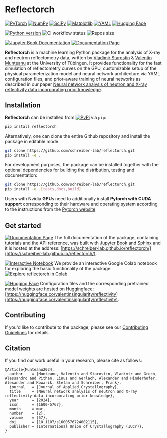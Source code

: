 # Reflectorch

[![PyTorch](https://img.shields.io/badge/PyTorch-%23EE4C2C.svg?style=for-the-badge&logo=PyTorch&logoColor=white)](https://pytorch.org/)
[![NumPy](https://img.shields.io/badge/numpy-%23013243.svg?style=for-the-badge&logo=numpy&logoColor=white)](https://numpy.org/)
[![SciPy](https://img.shields.io/badge/SciPy-%230C55A5.svg?style=for-the-badge&logo=scipy&logoColor=%white)](https://scipy.org/)
[![Matplotlib](https://img.shields.io/badge/Matplotlib-%23ffffff.svg?style=for-the-badge&logo=Matplotlib&logoColor=black)](https://matplotlib.org/)
[![YAML](https://img.shields.io/badge/yaml-%23ffffff.svg?style=for-the-badge&logo=yaml&logoColor=151515)](https://yaml.org/)
[![Hugging Face](https://img.shields.io/badge/Hugging%20Face-%23FFD700.svg?style=for-the-badge&logo=huggingface&logoColor=black)](https://huggingface.co/valentinsingularity/reflectivity)

[![Python version](https://img.shields.io/badge/python-3.7%7C3.8%7C3.9%7C3.10%7C3.11%7C3.12-blue.svg)](https://www.python.org/)
![CI workflow status](https://github.com/schreiber-lab/reflectorch/actions/workflows/ci.yml/badge.svg)
![Repos size](https://img.shields.io/github/repo-size/schreiber-lab/reflectorch)
<!-- [![CodeFactor](https://www.codefactor.io/repository/github/schreiber-lab/reflectorch/badge)](https://www.codefactor.io/repository/github/schreiber-lab/reflectorch) -->
[![Jupyter Book Documentation](https://jupyterbook.org/badge.svg)](https://jupyterbook.org/)
[![Documentation Page](https://img.shields.io/badge/Documentation%20Page-%23FFDD33.svg?style=flat&logo=read-the-docs&logoColor=black)](https://schreiber-lab.github.io/reflectorch/)
<!-- [![Code style: Ruff](https://img.shields.io/endpoint?url=https://raw.githubusercontent.com/astral-sh/ruff/main/assets/badge/v2.json)](https://github.com/astral-sh/ruff) -->


**Reflectorch** is a machine learning Python package for the analysis of X-ray and neutron reflectometry data, written by [Vladimir Starostin](https://github.com/StarostinV/) & [Valentin Munteanu](https://github.com/valentinsingularity) at the University of Tübingen. It provides functionality for the fast simulation of reflectometry curves on the GPU, customizable setup of the physical parameterization model and neural network architecture via YAML configuration files, and prior-aware training of neural networks as described in our paper [Neural network analysis of neutron and X-ray reflectivity data incorporating prior knowledge](https://doi.org/10.1107/S1600576724002115).

## Installation

**Reflectorch** can be installed from [![PyPi](https://img.shields.io/badge/PyPi-3776AB.svg?style=flat&logo=pypi&logoColor=white)](https://pypi.org/project/reflectorch/) via ``pip``:

<!-- or from [![conda-forge](https://img.shields.io/badge/conda--forge-44A833.svg?style=flat&logo=conda-forge&logoColor=white)](https://anaconda.org/conda-forge/reflectorch/) via ``conda``: -->

```bash
pip install reflectorch
```

<!-- or

```bash
conda install -c conda-forge reflectorch
``` -->

Alternatively, one can clone the entire Github repository and install the package in editable mode:

```bash
git clone https://github.com/schreiber-lab/reflectorch.git
pip install -e .
```

For development purposes, the package can be installed together with the optional dependencies for building the distribution, testing and documentation:

```bash
git clone https://github.com/schreiber-lab/reflectorch.git
pip install -e .[tests,docs,build]
```

Users with Nvidia **GPU**s need to additionally install **Pytorch with CUDA support** corresponding to their hardware and operating system according to the instructions from the [Pytorch website](https://pytorch.org/get-started/locally/)

## Get started

[![Documentation Page](https://img.shields.io/badge/Documentation%20Page-%23FFDD33.svg?style=flat&logo=read-the-docs&logoColor=black)](https://schreiber-lab.github.io/reflectorch/)
 The full documentation of the package, containing tutorials and the API reference, was built with [Jupyter Book](https://jupyterbook.org/) and [Sphinx](https://www.sphinx-doc.org) and it is hosted at the address: [https://schreiber-lab.github.io/reflectorch/](https://schreiber-lab.github.io/reflectorch/).

[![Interactive Notebook](https://img.shields.io/badge/Interactive%20Notebook-%23F9AB00.svg?style=flat&logo=google-colab&logoColor=black)](https://colab.research.google.com/drive/1rf_M8S_5kYvUoK0-9-AYal_fO3oFl7ck?usp=sharing)
We provide an interactive Google Colab notebook for exploring the basic functionality of the package: [![Explore reflectorch in Colab](https://colab.research.google.com/assets/colab-badge.svg)](https://colab.research.google.com/drive/1rf_M8S_5kYvUoK0-9-AYal_fO3oFl7ck?usp=sharing)<br>

[![Hugging Face](https://img.shields.io/badge/Hugging%20Face-%23FFD700.svg?style=flat&logo=huggingface&logoColor=black)](https://huggingface.co/valentinsingularity/reflectivity)
Configuration files and the corresponding pretrained model weights are hosted on Huggingface: [https://huggingface.co/valentinsingularity/reflectivity](https://huggingface.co/valentinsingularity/reflectivity).

<!-- [![Docker](https://img.shields.io/badge/Docker-2496ED.svg?style=flat&logo=docker&logoColor=white)](https://hub.docker.com/)
Docker images for reflectorch *will* be hosted on Dockerhub. -->

## Contributing
If you'd like to contribute to the package, please see our [Contributing Guidelines](CONTRIBUTING.md) for details.

## Citation
If you find our work useful in your research, please cite as follows:
```
@Article{Munteanu2024,
  author    = {Munteanu, Valentin and Starostin, Vladimir and Greco, Alessandro and Pithan, Linus and Gerlach, Alexander and Hinderhofer, Alexander and Kowarik, Stefan and Schreiber, Frank},
  journal   = {Journal of Applied Crystallography},
  title     = {Neural network analysis of neutron and X-ray reflectivity data incorporating prior knowledge},
  year      = {2024},
  issn      = {1600-5767},
  month     = mar,
  number    = {2},
  volume    = {57},
  doi       = {10.1107/s1600576724002115},
  publisher = {International Union of Crystallography (IUCr)},
}
```